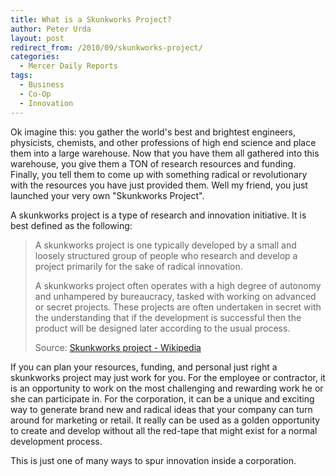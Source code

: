 ```yaml
---
title: What is a Skunkworks Project?
author: Peter Urda
layout: post
redirect_from: /2010/09/skunkworks-project/
categories:
  - Mercer Daily Reports
tags:
  - Business
  - Co-Op
  - Innovation
---
```


Ok imagine this: you gather the world's best and brightest engineers,
physicists, chemists, and other professions of high end science and place them
into a large warehouse. Now that you have them all gathered into this warehouse,
you give them a TON of research resources and funding. Finally, you tell them to
come up with something radical or revolutionary with the resources you have just
provided them. Well my friend, you just launched your very own
"Skunkworks Project".

A skunkworks project is a type of research and innovation initiative. It is best
defined as the following:

> A skunkworks project is one typically developed by a small and loosely
> structured group of people who research and develop a project primarily for the
> sake of radical innovation.
>
> A skunkworks project often operates with a high degree of autonomy and
> unhampered by bureaucracy, tasked with working on advanced or secret projects.
> These projects are often undertaken in secret with the understanding that if
> the development is successful then the product will be designed later
> according to the usual process.
>
> Source: [Skunkworks project - Wikipedia](https://en.wikipedia.org/w/index.php?title=Skunkworks_project&oldid=375231281)

If you can plan your resources, funding, and personal just right a skunkworks
project may just work for you. For the employee or contractor, it is an
opportunity to work on the most challenging and rewarding work he or she can
participate in. For the corporation, it can be a unique and exciting way to
generate brand new and radical ideas that your company can turn around for
marketing or retail. It really can be used as a golden opportunity to create and
develop without all the red-tape that might exist for a normal development
process.

This is just one of many ways to spur innovation inside a corporation.
